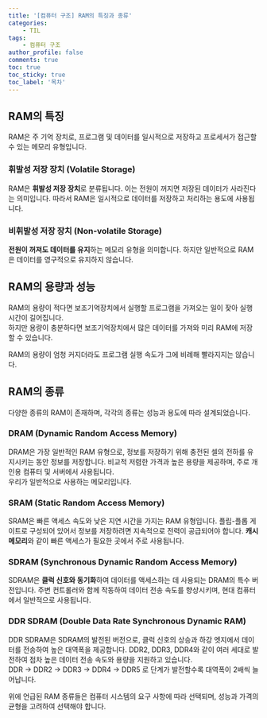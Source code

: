 ```yaml
---
title: '[컴퓨터 구조] RAM의 특징과 종류'
categories:
    - TIL
tags:
    - 컴퓨터 구조
author_profile: false
comments: true
toc: true
toc_sticky: true
toc_label: '목차'
---
```


## RAM의 특징
RAM은 주 기억 장치로, 프로그램 및 데이터를 일시적으로 저장하고 프로세서가 접근할 수 있는 메모리 유형입니다.

### 휘발성 저장 장치 (Volatile Storage)
RAM은 **휘발성 저장 장치**로 분류됩니다. 이는 전원이 꺼지면 저장된 데이터가 사라진다는 의미입니다. 따라서 RAM은 일시적으로 데이터를 저장하고 처리하는 용도에 사용됩니다.

### 비휘발성 저장 장치 (Non-volatile Storage)
**전원이 꺼져도 데이터를 유지**하는 메모리 유형을 의미합니다. 하지만 일반적으로 RAM은 데이터를 영구적으로 유지하지 않습니다.

## RAM의 용량과 성능
RAM의 용량이 적다면 보조기억장치에서 실행할 프로그램을 가져오는 일이 잦아 실행 시간이 길어집니다.  
하지만 용량이 충분하다면 보조기억장치에서 많은 데이터를 가져와 미리 RAM에 저장할 수 있습니다.

RAM의 용량이 엄청 커지더라도 프로그램 실행 속도가 그에 비례해 빨라지지는 않습니다.

## RAM의 종류
다양한 종류의 RAM이 존재하며, 각각의 종류는 성능과 용도에 따라 설계되었습니다.

### DRAM (Dynamic Random Access Memory)
DRAM은 가장 일반적인 RAM 유형으로, 정보를 저장하기 위해 충전된 셀의 전하를 유지시키는 동안 정보를 저장합니다. 비교적 저렴한 가격과 높은 용량을 제공하며, 주로 개인용 컴퓨터 및 서버에서 사용됩니다.  
우리가 일반적으로 사용하는 메모리입니다.

### SRAM (Static Random Access Memory)
SRAM은 빠른 액세스 속도와 낮은 지연 시간을 가지는 RAM 유형입니다. 플립-플롭 게이트로 구성되어 있어서 정보를 저장하려면 지속적으로 전력이 공급되어야 합니다. **캐시 메모리**와 같이 빠른 액세스가 필요한 곳에서 주로 사용됩니다.

### SDRAM (Synchronous Dynamic Random Access Memory)
SDRAM은 **클럭 신호와 동기화**하여 데이터를 액세스하는 데 사용되는 DRAM의 특수 버전입니다. 주변 컨트롤러와 함께 작동하여 데이터 전송 속도를 향상시키며, 현대 컴퓨터에서 일반적으로 사용됩니다.

### DDR SDRAM (Double Data Rate Synchronous Dynamic RAM)
DDR SDRAM은 SDRAM의 발전된 버전으로, 클럭 신호의 상승과 하강 엣지에서 데이터를 전송하여 높은 대역폭을 제공합니다. DDR2, DDR3, DDR4와 같이 여러 세대로 발전하여 점차 높은 데이터 전송 속도와 용량을 지원하고 있습니다.  
DDR -> DDR2 -> DDR3 -> DDR4 -> DDR5 로 단계가 발전할수록 대역폭이 2배씩 늘어납니다.

위에 언급된 RAM 종류들은 컴퓨터 시스템의 요구 사항에 따라 선택되며, 성능과 가격의 균형을 고려하여 선택해야 합니다.